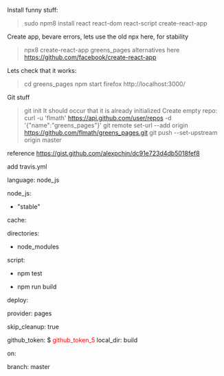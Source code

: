 Install funny stuff:
 > sudo npm8 install react react-dom react-script create-react-app

Create app, bevare errors, lets use the old npx here, for stability
 > npx8 create-react-app greens_pages
alternatives here https://github.com/facebook/create-react-app

Lets check that it works:
 > cd greens_pages
 > npm start
 > firefox http://localhost:3000/

Git stuff
 > git init
It should occur that it is already initialized
Create empty repo:
 > curl -u 'flmath' https://api.github.com/user/repos -d '{"name":"greens_pages"}'
 > git remote set-url --add origin https://github.com/flmath/greens_pages.git
 > git push --set-upstream origin master
 
reference https://gist.github.com/alexpchin/dc91e723d4db5018fef8

add travis.yml

language: node_js

node_js:

  - "stable"
  
cache:

  directories:
  
  - node_modules
  
script:

  - npm test
  
  - npm run build
  
deploy:

  provider: pages
  
  skip_cleanup: true
  
  github_token: $ <span style="color:red">github_token_5</span>
  local_dir: build
  
  on:
  
branch: master



